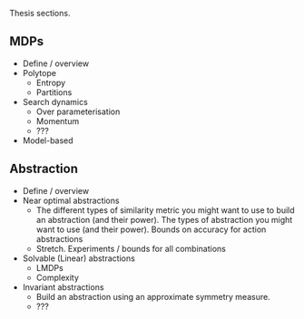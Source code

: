 Thesis sections.

## MDPs

- Define / overview
- Polytope
  - Entropy
  - Partitions
- Search dynamics
  - Over parameterisation
  - Momentum
  - ???
- Model-based

## Abstraction

- Define / overview
- Near optimal abstractions
  - The different types of similarity metric you might want to use to build an abstraction (and their power). The types of abstraction you might want to use (and their power). Bounds on accuracy for action abstractions
  - Stretch. Experiments / bounds for all combinations
- Solvable (Linear) abstractions
  - LMDPs
  - Complexity
- Invariant abstractions
  - Build an abstraction using an approximate symmetry measure.
  - ???
  
  
